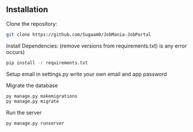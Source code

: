 
## Installation

Clone the repository:

```bash
git clone https://github.com/Sugaam0/JobMania-JobPortal

````
Install Dependencies: (remove versions from requirements.txt) is any error occurs)

````bash
pip install -r requirements.txt
````
Setup email in settings.py write your own email and app password

Migrate the database
```bash
py manage.py makemigrations
py manage.py migrate
```
Run the server
```
py manage.py runserver

